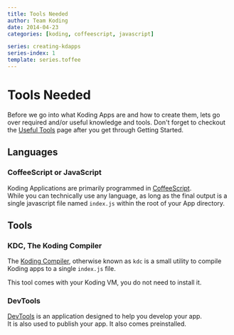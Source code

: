 ```yaml
---
title: Tools Needed
author: Team Koding
date: 2014-04-23
categories: [koding, coffeescript, javascript]

series: creating-kdapps
series-index: 1
template: series.toffee
---
```



# Tools Needed

Before we go into what Koding Apps are and how to create them, lets go over
required and/or useful knowledge and tools. Don't forget to checkout the 
[Useful Tools][useful tools] page after you get through Getting Started.

## Languages

### CoffeeScript or JavaScript

Koding Applications are primarily programmed in [CoffeeScript][coffeescript].  
While you can technically use any language, as long as the final output is a 
single javascript file named `index.js` within the root of your App directory.

## Tools

### KDC, The Koding Compiler

The [Koding Compiler][kdc], otherwise known as `kdc` is a small utility to 
compile Koding apps to a single `index.js` file.

This tool comes with your Koding VM, you do not need to install it.

### DevTools

[DevTools][devtools] is an application designed to help you develop your app.  
It is also used to publish your app. It also comes preinstalled.





[koding]: https://koding.com
[devtools]: https://koding.com/DevTools
[coffeescript]: http://coffeescript.org
[kdc]: https://github.com/koding/kdc
[useful tools]: https://github.com/koding/kd/blob/master/docs/contents/useful-tools.md
